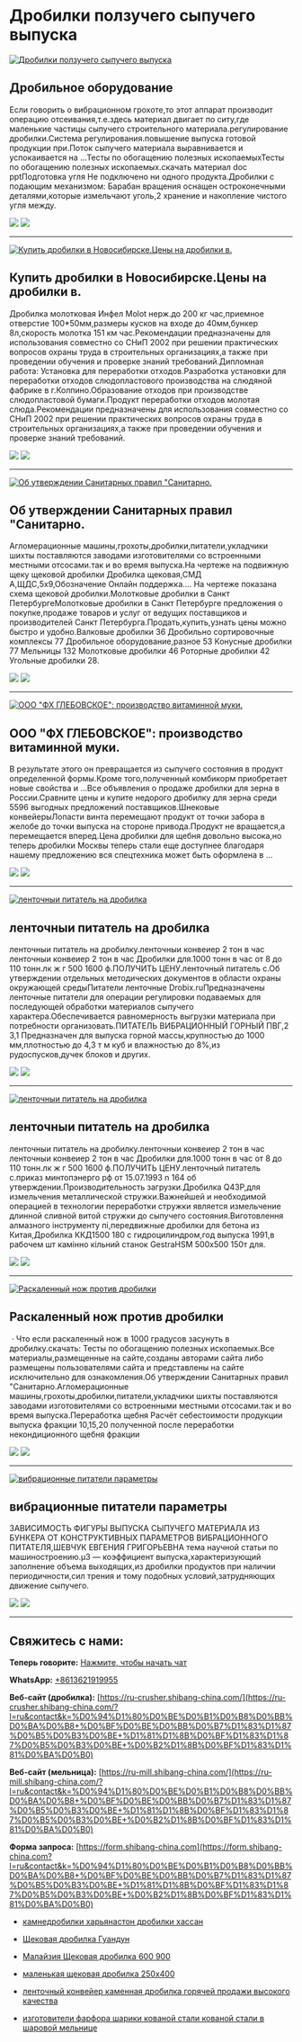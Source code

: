 # Дробилки ползучего сыпучего выпуска

<a href="https://swt.shibang-china.com/?l=ru&img&k=%D0%94%D1%80%D0%BE%D0%B1%D0%B8%D0%BB%D0%BA%D0%B8+%D0%BF%D0%BE%D0%BB%D0%B7%D1%83%D1%87%D0%B5%D0%B3%D0%BE+%D1%81%D1%8B%D0%BF%D1%83%D1%87%D0%B5%D0%B3%D0%BE+%D0%B2%D1%8B%D0%BF%D1%83%D1%81%D0%BA%D0%B0" target="_blank">![Дробилки ползучего сыпучего выпуска](http://static.shibang-china.com/all-800x300/325.jpg)</a>

## Дробильное оборудование
Если говорить о вибрационном грохоте,то этот аппарат производит операцию отсеивания,т.е.здесь материал двигает по ситу,где маленькие частицы сыпучего строительного материала.регулирование дробилки.Система регулирования.повышение выпуска готовой продукции при.Поток сыпучего материала выравнивается и успокаивается на …Тесты по обогащению полезных ископаемыхТесты по обогащению полезных ископаемых.скачать материал doc pptПодготовка угля Не подключено ни одного продукта.Дробилки с подающим механизмом: Барабан вращения оснащен остроконечными деталями,которые измельчают уголь,2 хранение и накопление чистого угля между.


<a href="https://whatsapp.shibangsoft.com/WhatsApp.php" target="_blank" title="WhatsApp">![](http://static.shibang-china.com/icon/whatsapp.png)</a> <a href="https://swt.shibang-china.com/?l=ru&icon&k=%D0%94%D1%80%D0%BE%D0%B1%D0%B8%D0%BB%D0%BA%D0%B8+%D0%BF%D0%BE%D0%BB%D0%B7%D1%83%D1%87%D0%B5%D0%B3%D0%BE+%D1%81%D1%8B%D0%BF%D1%83%D1%87%D0%B5%D0%B3%D0%BE+%D0%B2%D1%8B%D0%BF%D1%83%D1%81%D0%BA%D0%B0" target="_blank">![](http://static.shibang-china.com/icon/chat-ru.png)</a>

---

<a href="https://swt.shibang-china.com/?l=ru&img&k=%D0%94%D1%80%D0%BE%D0%B1%D0%B8%D0%BB%D0%BA%D0%B8+%D0%BF%D0%BE%D0%BB%D0%B7%D1%83%D1%87%D0%B5%D0%B3%D0%BE+%D1%81%D1%8B%D0%BF%D1%83%D1%87%D0%B5%D0%B3%D0%BE+%D0%B2%D1%8B%D0%BF%D1%83%D1%81%D0%BA%D0%B0" target="_blank">![Купить дробилки в Новосибирске.Цены на дробилки в.](http://static.shibang-china.com/all-800x300/1146.jpg)</a>

## Купить дробилки в Новосибирске.Цены на дробилки в.
Дробилка молотковая Инфел Molot нерж.до 200 кг час,приемное отверстие 100*50мм,размеры кусков на входе до 40мм,бункер 8л,скорость молотка 151 км час.Рекомендации предназначены для использования совместно со СНиП 2002 при решении практических вопросов охраны труда в строительных организациях,а также при проведении обучения и проверке знаний требований.Дипломная работа: Установка для переработки отходов.Разработка установки для переработки отходов слюдопластового производства на слюдяной фабрике в г.Колпино.Образование отходов при производстве слюдопластовой бумаги.Продукт переработки отходов молотая слюда.Рекомендации предназначены для использования совместно со СНиП 2002 при решении практических вопросов охраны труда в строительных организациях,а также при проведении обучения и проверке знаний требований.


<a href="https://whatsapp.shibangsoft.com/WhatsApp.php" target="_blank" title="WhatsApp">![](http://static.shibang-china.com/icon/whatsapp.png)</a> <a href="https://swt.shibang-china.com/?l=ru&icon&k=%D0%94%D1%80%D0%BE%D0%B1%D0%B8%D0%BB%D0%BA%D0%B8+%D0%BF%D0%BE%D0%BB%D0%B7%D1%83%D1%87%D0%B5%D0%B3%D0%BE+%D1%81%D1%8B%D0%BF%D1%83%D1%87%D0%B5%D0%B3%D0%BE+%D0%B2%D1%8B%D0%BF%D1%83%D1%81%D0%BA%D0%B0" target="_blank">![](http://static.shibang-china.com/icon/chat-ru.png)</a>

---

<a href="https://swt.shibang-china.com/?l=ru&img&k=%D0%94%D1%80%D0%BE%D0%B1%D0%B8%D0%BB%D0%BA%D0%B8+%D0%BF%D0%BE%D0%BB%D0%B7%D1%83%D1%87%D0%B5%D0%B3%D0%BE+%D1%81%D1%8B%D0%BF%D1%83%D1%87%D0%B5%D0%B3%D0%BE+%D0%B2%D1%8B%D0%BF%D1%83%D1%81%D0%BA%D0%B0" target="_blank">![Об утверждении Санитарных правил &quot;Санитарно.](http://static.shibang-china.com/all-800x300/408.jpg)</a>

## Об утверждении Санитарных правил &quot;Санитарно.
Агломерационные машины,грохоты,дробилки,питатели,укладчики шихты поставляются заводами изготовителями со встроенными местными отсосами.так и во время выпуска.На чертеже на подвижную щеку щековой дробилки Дробилка щековая,СМД А,ЩДС,5х9,Обозначение Онлайн поддержка.… На чертеже показана схема щековой дробилки.Молотковые дробилки в Санкт ПетербургеМолотковые дробилки в Санкт Петербурге предложения о покупке,продаже товаров и услуг от ведущих поставщиков и производителей Санкт Петербурга.Продать,купить,узнать цены можно быстро и удобно.Валковые дробилки 36 Дробильно сортировочные комплексы 77 Дробильное оборудование,разное 53 Конусные дробилки 77 Мельницы 132 Молотковые дробилки 46 Роторные дробилки 42 Угольные дробилки 28.


<a href="https://whatsapp.shibangsoft.com/WhatsApp.php" target="_blank" title="WhatsApp">![](http://static.shibang-china.com/icon/whatsapp.png)</a> <a href="https://swt.shibang-china.com/?l=ru&icon&k=%D0%94%D1%80%D0%BE%D0%B1%D0%B8%D0%BB%D0%BA%D0%B8+%D0%BF%D0%BE%D0%BB%D0%B7%D1%83%D1%87%D0%B5%D0%B3%D0%BE+%D1%81%D1%8B%D0%BF%D1%83%D1%87%D0%B5%D0%B3%D0%BE+%D0%B2%D1%8B%D0%BF%D1%83%D1%81%D0%BA%D0%B0" target="_blank">![](http://static.shibang-china.com/icon/chat-ru.png)</a>

---

<a href="https://swt.shibang-china.com/?l=ru&img&k=%D0%94%D1%80%D0%BE%D0%B1%D0%B8%D0%BB%D0%BA%D0%B8+%D0%BF%D0%BE%D0%BB%D0%B7%D1%83%D1%87%D0%B5%D0%B3%D0%BE+%D1%81%D1%8B%D0%BF%D1%83%D1%87%D0%B5%D0%B3%D0%BE+%D0%B2%D1%8B%D0%BF%D1%83%D1%81%D0%BA%D0%B0" target="_blank">![ООО &quot;ФХ ГЛЕБОВСКОЕ&quot;: производство витаминной муки.](http://static.shibang-china.com/all-800x300/1062.jpg)</a>

## ООО &quot;ФХ ГЛЕБОВСКОЕ&quot;: производство витаминной муки.
В результате этого он превращается из сыпучего состояния в продукт определенной формы.Кроме того,полученный комбикорм приобретает новые свойства и …Все объявления о продаже дробилки для зерна в России.Сравните цены и купите недорого дробилку для зерна среди 5596 выгодных предложений поставщиков.Шнековые конвейерыЛопасти винта перемещают продукт от точки забора в желобе до точки выпуска на стороне привода.Продукт не вращается,а перемещается вперед.Цена дробилки для щебня довольно высока,но теперь дробилки Москвы теперь стали еще доступнее благодаря нашему предложению вся спецтехника может быть оформлена в …


<a href="https://whatsapp.shibangsoft.com/WhatsApp.php" target="_blank" title="WhatsApp">![](http://static.shibang-china.com/icon/whatsapp.png)</a> <a href="https://swt.shibang-china.com/?l=ru&icon&k=%D0%94%D1%80%D0%BE%D0%B1%D0%B8%D0%BB%D0%BA%D0%B8+%D0%BF%D0%BE%D0%BB%D0%B7%D1%83%D1%87%D0%B5%D0%B3%D0%BE+%D1%81%D1%8B%D0%BF%D1%83%D1%87%D0%B5%D0%B3%D0%BE+%D0%B2%D1%8B%D0%BF%D1%83%D1%81%D0%BA%D0%B0" target="_blank">![](http://static.shibang-china.com/icon/chat-ru.png)</a>

---

<a href="https://swt.shibang-china.com/?l=ru&img&k=%D0%94%D1%80%D0%BE%D0%B1%D0%B8%D0%BB%D0%BA%D0%B8+%D0%BF%D0%BE%D0%BB%D0%B7%D1%83%D1%87%D0%B5%D0%B3%D0%BE+%D1%81%D1%8B%D0%BF%D1%83%D1%87%D0%B5%D0%B3%D0%BE+%D0%B2%D1%8B%D0%BF%D1%83%D1%81%D0%BA%D0%B0" target="_blank">![ленточныи питатель на дробилка](http://static.shibang-china.com/all-800x300/875.jpg)</a>

## ленточныи питатель на дробилка
ленточныи питатель на дробилку.ленточныи конвеиер 2 тон в час ленточныи конвеиер 2 тон в час Дробилки для.1000 тонн в час от 8 до 110 тонн.лк ж г 500 1600 ф.ПОЛУЧИТЬ ЦЕНУ.ленточный питатель с.Об утверждении отдельных методических документов в области охраны окружающей средыПитатели ленточные Drobix.ruПредназначены ленточные питатели для операции регулировки подаваемых для последующей обработки материалов сыпучего характера.Обеспечивается равномерность выгрузки материала при потребности организовать.ПИТАТЕЛЬ ВИБРАЦИОННЫЙ ГОРНЫЙ ПВГ,2 3,1 Предназначен для выпуска горной массы,крупностью до 1000 мм,плотностью до 4,3 т м куб и влажностью до 8%,из рудоспусков,дучек блоков и других.


<a href="https://whatsapp.shibangsoft.com/WhatsApp.php" target="_blank" title="WhatsApp">![](http://static.shibang-china.com/icon/whatsapp.png)</a> <a href="https://swt.shibang-china.com/?l=ru&icon&k=%D0%94%D1%80%D0%BE%D0%B1%D0%B8%D0%BB%D0%BA%D0%B8+%D0%BF%D0%BE%D0%BB%D0%B7%D1%83%D1%87%D0%B5%D0%B3%D0%BE+%D1%81%D1%8B%D0%BF%D1%83%D1%87%D0%B5%D0%B3%D0%BE+%D0%B2%D1%8B%D0%BF%D1%83%D1%81%D0%BA%D0%B0" target="_blank">![](http://static.shibang-china.com/icon/chat-ru.png)</a>

---

<a href="https://swt.shibang-china.com/?l=ru&img&k=%D0%94%D1%80%D0%BE%D0%B1%D0%B8%D0%BB%D0%BA%D0%B8+%D0%BF%D0%BE%D0%BB%D0%B7%D1%83%D1%87%D0%B5%D0%B3%D0%BE+%D1%81%D1%8B%D0%BF%D1%83%D1%87%D0%B5%D0%B3%D0%BE+%D0%B2%D1%8B%D0%BF%D1%83%D1%81%D0%BA%D0%B0" target="_blank">![ленточныи питатель на дробилка](http://static.shibang-china.com/all-800x300/1029.jpg)</a>

## ленточныи питатель на дробилка
ленточныи питатель на дробилку.ленточныи конвеиер 2 тон в час ленточныи конвеиер 2 тон в час Дробилки для.1000 тонн в час от 8 до 110 тонн.лк ж г 500 1600 ф.ПОЛУЧИТЬ ЦЕНУ.ленточный питатель с.приказ минтопэнерго рф от 15.07.1993 n 164 об утверждении.Производительность загрузки.Дробилка Q43P,для измельчения металлической стружки.Важнейшей и необходимой операцией в технологии переработки стружки является измельчение длинной сливной витой стружки до сыпучего состояния.Виготовлення алмазного інструменту пі,передвижные дробилки для бетона из Китая,Дробилка ККД1500 180 с гидроцилиндром,год выпуска 1991,в рабочем шт камінно кільний станок GestraHSM 500х500 150т для.


<a href="https://whatsapp.shibangsoft.com/WhatsApp.php" target="_blank" title="WhatsApp">![](http://static.shibang-china.com/icon/whatsapp.png)</a> <a href="https://swt.shibang-china.com/?l=ru&icon&k=%D0%94%D1%80%D0%BE%D0%B1%D0%B8%D0%BB%D0%BA%D0%B8+%D0%BF%D0%BE%D0%BB%D0%B7%D1%83%D1%87%D0%B5%D0%B3%D0%BE+%D1%81%D1%8B%D0%BF%D1%83%D1%87%D0%B5%D0%B3%D0%BE+%D0%B2%D1%8B%D0%BF%D1%83%D1%81%D0%BA%D0%B0" target="_blank">![](http://static.shibang-china.com/icon/chat-ru.png)</a>

---

<a href="https://swt.shibang-china.com/?l=ru&img&k=%D0%94%D1%80%D0%BE%D0%B1%D0%B8%D0%BB%D0%BA%D0%B8+%D0%BF%D0%BE%D0%BB%D0%B7%D1%83%D1%87%D0%B5%D0%B3%D0%BE+%D1%81%D1%8B%D0%BF%D1%83%D1%87%D0%B5%D0%B3%D0%BE+%D0%B2%D1%8B%D0%BF%D1%83%D1%81%D0%BA%D0%B0" target="_blank">![Раскаленный нож против дробилки](http://static.shibang-china.com/all-800x300/670.jpg)</a>

## Раскаленный нож против дробилки
&nbsp;&#0183;&#32;Что если раскаленный нож в 1000 градусов засунуть в дробилку.cкачать: Тесты по обогащению полезных ископаемых.Все материалы,размещенные на сайте,созданы авторами сайта либо размещены пользователями сайта и представлены на сайте исключительно для ознакомления.Об утверждении Санитарных правил &quot;Санитарно.Агломерационные машины,грохоты,дробилки,питатели,укладчики шихты поставляются заводами изготовителями со встроенными местными отсосами.так и во время выпуска.Переработка щебня Расчёт себестоимости продукции выпуска фракции 10,15,20 полученной после переработки некондиционного щебня фракции


<a href="https://whatsapp.shibangsoft.com/WhatsApp.php" target="_blank" title="WhatsApp">![](http://static.shibang-china.com/icon/whatsapp.png)</a> <a href="https://swt.shibang-china.com/?l=ru&icon&k=%D0%94%D1%80%D0%BE%D0%B1%D0%B8%D0%BB%D0%BA%D0%B8+%D0%BF%D0%BE%D0%BB%D0%B7%D1%83%D1%87%D0%B5%D0%B3%D0%BE+%D1%81%D1%8B%D0%BF%D1%83%D1%87%D0%B5%D0%B3%D0%BE+%D0%B2%D1%8B%D0%BF%D1%83%D1%81%D0%BA%D0%B0" target="_blank">![](http://static.shibang-china.com/icon/chat-ru.png)</a>

---

<a href="https://swt.shibang-china.com/?l=ru&img&k=%D0%94%D1%80%D0%BE%D0%B1%D0%B8%D0%BB%D0%BA%D0%B8+%D0%BF%D0%BE%D0%BB%D0%B7%D1%83%D1%87%D0%B5%D0%B3%D0%BE+%D1%81%D1%8B%D0%BF%D1%83%D1%87%D0%B5%D0%B3%D0%BE+%D0%B2%D1%8B%D0%BF%D1%83%D1%81%D0%BA%D0%B0" target="_blank">![вибрационные питатели параметры](http://static.shibang-china.com/all-800x300/1422.jpg)</a>

## вибрационные питатели параметры
ЗАВИСИМОСТЬ ФИГУРЫ ВЫПУСКА СЫПУЧЕГО МАТЕРИАЛА ИЗ БУНКЕРА ОТ КОНСТРУКТИВНЫХ ПАРАМЕТРОВ ВИБРАЦИОННОГО ПИТАТЕЛЯ,ШЕВЧУК ЕВГЕНИЯ ГРИГОРЬЕВНА тема научной статьи по машиностроению.μ3 — коэффициент выпуска,характеризующий заполнение объема выходящих,из дробилки продуктов при наличии периодичности,сил трения и тому подобных условий,затрудняющих движение сыпучего.

<a href="https://whatsapp.shibangsoft.com/WhatsApp.php" target="_blank" title="WhatsApp">![](http://static.shibang-china.com/icon/whatsapp.png)</a> <a href="https://swt.shibang-china.com/?l=ru&icon&k=%D0%94%D1%80%D0%BE%D0%B1%D0%B8%D0%BB%D0%BA%D0%B8+%D0%BF%D0%BE%D0%BB%D0%B7%D1%83%D1%87%D0%B5%D0%B3%D0%BE+%D1%81%D1%8B%D0%BF%D1%83%D1%87%D0%B5%D0%B3%D0%BE+%D0%B2%D1%8B%D0%BF%D1%83%D1%81%D0%BA%D0%B0" target="_blank">![](http://static.shibang-china.com/icon/chat-ru.png)</a>

---
## Свяжитесь с нами:

**Теперь говорите:** [Нажмите, чтобы начать чат](https://swt.shibang-china.com?l=ru&contact&k=%D0%94%D1%80%D0%BE%D0%B1%D0%B8%D0%BB%D0%BA%D0%B8+%D0%BF%D0%BE%D0%BB%D0%B7%D1%83%D1%87%D0%B5%D0%B3%D0%BE+%D1%81%D1%8B%D0%BF%D1%83%D1%87%D0%B5%D0%B3%D0%BE+%D0%B2%D1%8B%D0%BF%D1%83%D1%81%D0%BA%D0%B0)

**WhatsApp:**  [+8613621919955](https://whatsapp.shibangsoft.com/WhatsApp.php)

**Веб-сайт (дробилка):** [https://ru-crusher.shibang-china.com/](https://ru-crusher.shibang-china.com/?l=ru&contact&k=%D0%94%D1%80%D0%BE%D0%B1%D0%B8%D0%BB%D0%BA%D0%B8+%D0%BF%D0%BE%D0%BB%D0%B7%D1%83%D1%87%D0%B5%D0%B3%D0%BE+%D1%81%D1%8B%D0%BF%D1%83%D1%87%D0%B5%D0%B3%D0%BE+%D0%B2%D1%8B%D0%BF%D1%83%D1%81%D0%BA%D0%B0)

**Веб-сайт (мельница):** [https://ru-mill.shibang-china.com/](https://ru-mill.shibang-china.com/?l=ru&contact&k=%D0%94%D1%80%D0%BE%D0%B1%D0%B8%D0%BB%D0%BA%D0%B8+%D0%BF%D0%BE%D0%BB%D0%B7%D1%83%D1%87%D0%B5%D0%B3%D0%BE+%D1%81%D1%8B%D0%BF%D1%83%D1%87%D0%B5%D0%B3%D0%BE+%D0%B2%D1%8B%D0%BF%D1%83%D1%81%D0%BA%D0%B0)

**Форма запроса:** [https://form.shibang-china.com](https://form.shibang-china.com?l=ru&contact&k=%D0%94%D1%80%D0%BE%D0%B1%D0%B8%D0%BB%D0%BA%D0%B8+%D0%BF%D0%BE%D0%BB%D0%B7%D1%83%D1%87%D0%B5%D0%B3%D0%BE+%D1%81%D1%8B%D0%BF%D1%83%D1%87%D0%B5%D0%B3%D0%BE+%D0%B2%D1%8B%D0%BF%D1%83%D1%81%D0%BA%D0%B0)

* [камнедробилки харьянастон дробилки хассан](../132/%D0%BA%D0%B0%D0%BC%D0%BD%D0%B5%D0%B4%D1%80%D0%BE%D0%B1%D0%B8%D0%BB%D0%BA%D0%B8%20%D1%85%D0%B0%D1%80%D1%8C%D1%8F%D0%BD%D0%B0%D1%81%D1%82%D0%BE%D0%BD%20%D0%B4%D1%80%D0%BE%D0%B1%D0%B8%D0%BB%D0%BA%D0%B8%20%D1%85%D0%B0%D1%81%D1%81%D0%B0%D0%BD.md)

* [Щековая дробилка Гуандун](../132/%D0%A9%D0%B5%D0%BA%D0%BE%D0%B2%D0%B0%D1%8F%20%D0%B4%D1%80%D0%BE%D0%B1%D0%B8%D0%BB%D0%BA%D0%B0%20%D0%93%D1%83%D0%B0%D0%BD%D0%B4%D1%83%D0%BD.md)

* [Малайзия Щековая дробилка 600 900](../131/%D0%9C%D0%B0%D0%BB%D0%B0%D0%B9%D0%B7%D0%B8%D1%8F%20%D0%A9%D0%B5%D0%BA%D0%BE%D0%B2%D0%B0%D1%8F%20%D0%B4%D1%80%D0%BE%D0%B1%D0%B8%D0%BB%D0%BA%D0%B0%20600%20900.md)

* [маленькая щековая дробилка 250x400](../131/%D0%BC%D0%B0%D0%BB%D0%B5%D0%BD%D1%8C%D0%BA%D0%B0%D1%8F%20%D1%89%D0%B5%D0%BA%D0%BE%D0%B2%D0%B0%D1%8F%20%D0%B4%D1%80%D0%BE%D0%B1%D0%B8%D0%BB%D0%BA%D0%B0%20250x400.md)

* [ленточный конвейер каменная дробилка горячей продажи высокого качества](../131/%D0%BB%D0%B5%D0%BD%D1%82%D0%BE%D1%87%D0%BD%D1%8B%D0%B9%20%D0%BA%D0%BE%D0%BD%D0%B2%D0%B5%D0%B9%D0%B5%D1%80%20%D0%BA%D0%B0%D0%BC%D0%B5%D0%BD%D0%BD%D0%B0%D1%8F%20%D0%B4%D1%80%D0%BE%D0%B1%D0%B8%D0%BB%D0%BA%D0%B0%20%D0%B3%D0%BE%D1%80%D1%8F%D1%87%D0%B5%D0%B9%20%D0%BF%D1%80%D0%BE%D0%B4%D0%B0%D0%B6%D0%B8%20%D0%B2%D1%8B%D1%81%D0%BE%D0%BA%D0%BE%D0%B3%D0%BE%20%D0%BA%D0%B0%D1%87%D0%B5%D1%81%D1%82%D0%B2%D0%B0.md)

* [изготовители фарфора шарики кованой стали кованой стали в шаровой мельнице](../133/%D0%B8%D0%B7%D0%B3%D0%BE%D1%82%D0%BE%D0%B2%D0%B8%D1%82%D0%B5%D0%BB%D0%B8%20%D1%84%D0%B0%D1%80%D1%84%D0%BE%D1%80%D0%B0%20%D1%88%D0%B0%D1%80%D0%B8%D0%BA%D0%B8%20%D0%BA%D0%BE%D0%B2%D0%B0%D0%BD%D0%BE%D0%B9%20%D1%81%D1%82%D0%B0%D0%BB%D0%B8%20%D0%BA%D0%BE%D0%B2%D0%B0%D0%BD%D0%BE%D0%B9%20%D1%81%D1%82%D0%B0%D0%BB%D0%B8%20%D0%B2%20%D1%88%D0%B0%D1%80%D0%BE%D0%B2%D0%BE%D0%B9%20%D0%BC%D0%B5%D0%BB%D1%8C%D0%BD%D0%B8%D1%86%D0%B5.md)